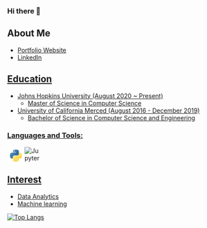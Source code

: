 ### Hi there 👋

## About Me
- <a href="https://whehdwns.github.io/DongjunCho/"> Portfolio Website 
- <a href="https://www.linkedin.com/in/dongjun-dj-cho/"> LinkedIn

## Education
- Johns Hopkins University (August 2020 ~ Present)
	- Master of Science in Computer Science
- University of California Merced (August 2016 - December 2019)
 	- Bachelor of Science in Computer Science and Engineering

### Languages and Tools:

<img align="left" alt="Python" width="40px" src="https://raw.githubusercontent.com/github/explore/80688e429a7d4ef2fca1e82350fe8e3517d3494d/topics/python/python.png"/>
<img align="left" alt="Jupyter" width="40px" src="https://upload.wikimedia.org/wikipedia/commons/thumb/3/38/Jupyter_logo.svg/883px-Jupyter_logo.svg.png"/>

<br />
<br />

## Interest
- Data Analytics
- Machine learning


[![Top Langs](https://github-readme-stats.vercel.app/api/top-langs/?username=whehdwns)](https://github.com/whehdwns?tab=repositories)

<!--
**whehdwns/whehdwns** is a ✨ _special_ ✨ repository because its `README.md` (this file) appears on your GitHub profile.

Here are some ideas to get you started:

- 🔭 I’m currently working on ...
- 🌱 I’m currently learning ...
- 👯 I’m looking to collaborate on ...
- 🤔 I’m looking for help with ...
- 💬 Ask me about ...
- 📫 How to reach me: ...
- 😄 Pronouns: ...
- ⚡ Fun fact: ...
-->

<!--
 <div align=center>
	
[![whehdwns's github stats](https://github-readme-stats.vercel.app/api?username=whehdwns)](https://github.com/anuraghazra/github-readme-stats)<br>
[![Hits](https://hits.seeyoufarm.com/api/count/incr/badge.svg?url=https%3A%2F%2Fgithub.com%2Frlagywns0213&count_bg=%2379C83D&title_bg=%23555555&icon=&icon_color=%23E7E7E7&title=%EC%A1%B0%ED%9A%8C+%EC%88%98&edge_flat=false)](https://hits.seeyoufarm.com)
	
 </div>
-->
